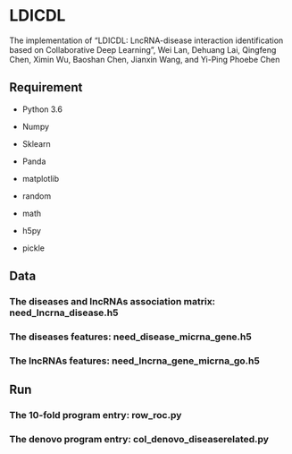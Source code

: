 # LDICDL
The implementation of “LDICDL: LncRNA-disease interaction identification based on Collaborative Deep Learning”, Wei Lan, Dehuang Lai, Qingfeng Chen, Ximin Wu, Baoshan Chen, Jianxin Wang, and Yi-Ping Phoebe Chen

## Requirement

- Python 3.6

- Numpy

- Sklearn

- Panda

- matplotlib

- random

- math

- h5py

- pickle
## Data 
### The diseases and lncRNAs association matrix: need_lncrna_disease.h5
### The diseases features: need_disease_micrna_gene.h5
### The lncRNAs features: need_lncrna_gene_micrna_go.h5

## Run
### The 10-fold program entry: row_roc.py
### The denovo program entry: col_denovo_diseaserelated.py

